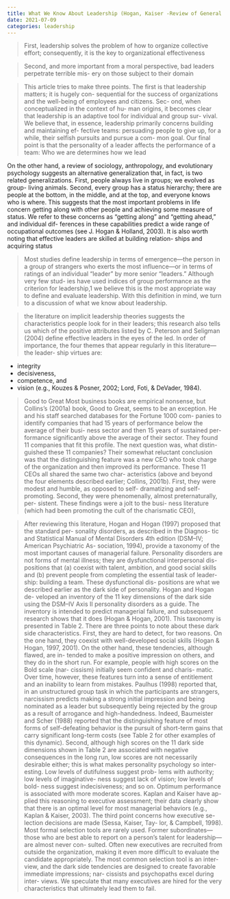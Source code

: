 ```yaml
---
title: What We Know About Leadership (Hogan, Kaiser -Review of General Psychology)
date: 2021-07-09
categories: leadership
---
```


> First, leadership solves the problem of how to organize collective effort; consequently, it is the key to organizational effectiveness

> Second, and more important from a moral perspective, bad leaders perpetrate terrible mis- ery on those subject to their domain

> This article tries to make three points. The first is that leadership matters; it is hugely con- sequential for the success of organizations and the well-being of employees and citizens. Sec- ond, when conceptualized in the context of hu- man origins, it becomes clear that leadership is an adaptive tool for individual and group sur- vival. We believe that, in essence, leadership primarily concerns building and maintaining ef- fective teams: persuading people to give up, for a while, their selfish pursuits and pursue a com- mon goal. Our final point is that the personality of a leader affects the performance of a team: Who we are determines how we lead

On the other hand, a review of sociology, anthropology, and evolutionary psychology suggests an alternative generalization that, in fact, is two related generalizations. First, people always live in groups; we evolved as group- living animals. Second, every group has a status hierarchy; there are people at the bottom, in the middle, and at the top, and everyone knows who is where. This suggests that the most important problems in life concern getting along with other people and achieving some measure of status. We refer to these concerns as “getting along” and “getting ahead,” and individual dif- ferences in these capabilities predict a wide range of occupational outcomes (see J. Hogan & Holland, 2003). It is also worth noting that effective leaders are skilled at building relation- ships and acquiring status

> Most studies define leadership in terms of emergence—the person in a group of strangers who exerts the most influence—or in terms of ratings of an individual “leader” by more senior “leaders.” Although very few stud- ies have used indices of group performance as the criterion for leadership,1 we believe this is the most appropriate way to define and evaluate leadership. With this definition in mind, we turn to a discussion of what we know about leadership.

> the literature on implicit leadership theories suggests the characteristics people look for in their leaders; this research also tells us which of the positive attributes listed by C. Peterson and Seligman (2004) define effective leaders in the eyes of the led. In order of importance, the four themes that appear regularly in this literature—the leader- ship virtues are: 
* integrity
* decisiveness,
* competence, and 
* vision 
(e.g., Kouzes & Posner, 2002; Lord, Foti, & DeVader, 1984).

> Good to Great
Most business books are empirical nonsense, but Collins’s (2001a) book, Good to Great, seems to be an exception. He and his staff searched databases for the Fortune 1000 com- panies to identify companies that had 15 years of performance below the average of their busi- ness sector and then 15 years of sustained per- formance significantly above the average of their sector. They found 11 companies that fit this profile. The next question was, what distin- guished these 11 companies? Their somewhat reluctant conclusion was that the distinguishing feature was a new CEO who took charge of the organization and then improved its performance.
These 11 CEOs all shared the same two char- acteristics (above and beyond the four elements described earlier; Collins, 2001b). First, they were modest and humble, as opposed to self- dramatizing and self-promoting. Second, they were phenomenally, almost preternaturally, per- sistent. These findings were a jolt to the busi- ness literature (which had been promoting the cult of the charismatic CEO),

> After reviewing this literature, Hogan and Hogan (1997) proposed that the standard per- sonality disorders, as described in the Diagnos- tic and Statistical Manual of Mental Disorders 4th edition (DSM–IV; American Psychiatric As- sociation, 1994), provide a taxonomy of the most important causes of managerial failure. Personality disorders are not forms of mental illness; they are dysfunctional interpersonal dis- positions that (a) coexist with talent, ambition, and good social skills and (b) prevent people from completing the essential task of leader- ship: building a team. These dysfunctional dis- positions are what we described earlier as the dark side of personality. Hogan and Hogan de- veloped an inventory of the 11 key dimensions of the dark side using the DSM–IV Axis II personality disorders as a guide. The inventory is intended to predict managerial failure, and subsequent research shows that it does (Hogan & Hogan, 2001). This taxonomy is presented in Table 2.
There are three points to note about these dark side characteristics. First, they are hard to detect, for two reasons. On the one hand, they coexist with well-developed social skills (Hogan & Hogan, 1997, 2001). On the other hand, these tendencies, although flawed, are in- tended to make a positive impression on others, and they do in the short run. For example, people with high scores on the Bold scale (nar- cissism) initially seem confident and charis- matic. Over time, however, these features turn into a sense of entitlement and an inability to learn from mistakes. Paulhus (1998) reported that, in an unstructured group task in which the participants are strangers, narcissism predicts making a strong initial impression and being nominated as a leader but subsequently being rejected by the group as a result of arrogance and high-handedness. Indeed, Baumeister and
Scher (1988) reported that the distinguishing feature of most forms of self-defeating behavior is the pursuit of short-term gains that carry significant long-term costs (see Table 2 for other examples of this dynamic).
Second, although high scores on the 11 dark side dimensions shown in Table 2 are associated with negative consequences in the long run, low scores are not necessarily desirable either; this is what makes personality psychology so inter- esting. Low levels of dutifulness suggest prob- lems with authority; low levels of imaginative- ness suggest lack of vision; low levels of bold- ness suggest indecisiveness; and so on. Optimum performance is associated with more moderate scores. Kaplan and Kaiser have ap- plied this reasoning to executive assessment; their data clearly show that there is an optimal level for most managerial behaviors (e.g., Kaplan & Kaiser, 2003).
The third point concerns how executive se- lection decisions are made (Sessa, Kaiser, Tay- lor, & Campbell, 1998). Most formal selection tools are rarely used. Former subordinates— those who are best able to report on a person’s talent for leadership—are almost never con- sulted. Often new executives are recruited from outside the organization, making it even more difficult to evaluate the candidate appropriately. The most common selection tool is an inter- view, and the dark side tendencies are designed to create favorable immediate impressions; nar- cissists and psychopaths excel during inter- views. We speculate that many executives are hired for the very characteristics that ultimately lead them to fail.